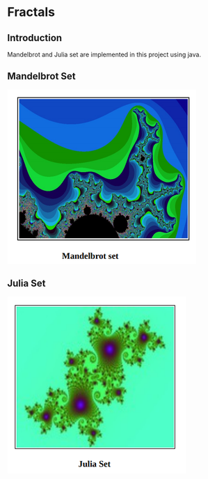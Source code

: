 # Fractals

 ## Introduction
 Mandelbrot and Julia set are implemented in this project using java. 
 
 ## Mandelbrot Set 
 ![image](https://github.com/sumuduliyanage/Fractals/blob/main/docs/img1.PNG)
 
 ## Julia Set
 ![image](https://github.com/sumuduliyanage/Fractals/blob/main/docs/img2.PNG)
